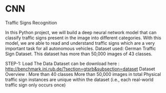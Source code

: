 # CNN
Traffic Signs Recognition

In this Python project, we will build a deep neural network model that can classify traffic signs present in the image into different categories. With this model, we are able to read and understand traffic signs which are a very important task for all autonomous vehicles.
Dataset used: German Traffic Sign Dataset. This dataset has more than 50,000 images of 43 classes.

STEP-1: Load The Data
Dataset can be download here : http://benchmark.ini.rub.de/?section=gtsrb&subsection=dataset
Dataset Overview :
More than 40 classes
More than 50,000 images in total
Physical traffic sign instances are unique within the dataset
(i.e., each real-world traffic sign only occurs once)